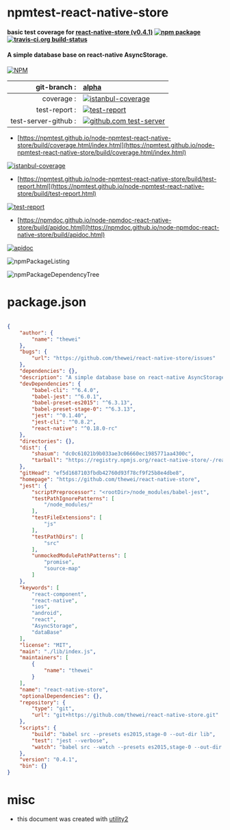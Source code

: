 # npmtest-react-native-store

#### basic test coverage for  [react-native-store (v0.4.1)](https://github.com/thewei/react-native-store)  [![npm package](https://img.shields.io/npm/v/npmtest-react-native-store.svg?style=flat-square)](https://www.npmjs.org/package/npmtest-react-native-store) [![travis-ci.org build-status](https://api.travis-ci.org/npmtest/node-npmtest-react-native-store.svg)](https://travis-ci.org/npmtest/node-npmtest-react-native-store)

#### A simple database base on react-native AsyncStorage.

[![NPM](https://nodei.co/npm/react-native-store.png?downloads=true&downloadRank=true&stars=true)](https://www.npmjs.com/package/react-native-store)

| git-branch : | [alpha](https://github.com/npmtest/node-npmtest-react-native-store/tree/alpha)|
|--:|:--|
| coverage : | [![istanbul-coverage](https://npmtest.github.io/node-npmtest-react-native-store/build/coverage.badge.svg)](https://npmtest.github.io/node-npmtest-react-native-store/build/coverage.html/index.html)|
| test-report : | [![test-report](https://npmtest.github.io/node-npmtest-react-native-store/build/test-report.badge.svg)](https://npmtest.github.io/node-npmtest-react-native-store/build/test-report.html)|
| test-server-github : | [![github.com test-server](https://npmtest.github.io/node-npmtest-react-native-store/GitHub-Mark-32px.png)](https://npmtest.github.io/node-npmtest-react-native-store/build/app/index.html) | | build-artifacts : | [![build-artifacts](https://npmtest.github.io/node-npmtest-react-native-store/glyphicons_144_folder_open.png)](https://github.com/npmtest/node-npmtest-react-native-store/tree/gh-pages/build)|

- [https://npmtest.github.io/node-npmtest-react-native-store/build/coverage.html/index.html](https://npmtest.github.io/node-npmtest-react-native-store/build/coverage.html/index.html)

[![istanbul-coverage](https://npmtest.github.io/node-npmtest-react-native-store/build/screenCapture.buildCi.browser.%252Ftmp%252Fbuild%252Fcoverage.lib.html.png)](https://npmtest.github.io/node-npmtest-react-native-store/build/coverage.html/index.html)

- [https://npmtest.github.io/node-npmtest-react-native-store/build/test-report.html](https://npmtest.github.io/node-npmtest-react-native-store/build/test-report.html)

[![test-report](https://npmtest.github.io/node-npmtest-react-native-store/build/screenCapture.buildCi.browser.%252Ftmp%252Fbuild%252Ftest-report.html.png)](https://npmtest.github.io/node-npmtest-react-native-store/build/test-report.html)

- [https://npmdoc.github.io/node-npmdoc-react-native-store/build/apidoc.html](https://npmdoc.github.io/node-npmdoc-react-native-store/build/apidoc.html)

[![apidoc](https://npmdoc.github.io/node-npmdoc-react-native-store/build/screenCapture.buildCi.browser.%252Ftmp%252Fbuild%252Fapidoc.html.png)](https://npmdoc.github.io/node-npmdoc-react-native-store/build/apidoc.html)

![npmPackageListing](https://npmtest.github.io/node-npmtest-react-native-store/build/screenCapture.npmPackageListing.svg)

![npmPackageDependencyTree](https://npmtest.github.io/node-npmtest-react-native-store/build/screenCapture.npmPackageDependencyTree.svg)



# package.json

```json

{
    "author": {
        "name": "thewei"
    },
    "bugs": {
        "url": "https://github.com/thewei/react-native-store/issues"
    },
    "dependencies": {},
    "description": "A simple database base on react-native AsyncStorage.",
    "devDependencies": {
        "babel-cli": "^6.4.0",
        "babel-jest": "^6.0.1",
        "babel-preset-es2015": "^6.3.13",
        "babel-preset-stage-0": "^6.3.13",
        "jest": "^0.1.40",
        "jest-cli": "^0.8.2",
        "react-native": "^0.18.0-rc"
    },
    "directories": {},
    "dist": {
        "shasum": "dc0c61021b9b033ae3c06660ec1985771aa4300c",
        "tarball": "https://registry.npmjs.org/react-native-store/-/react-native-store-0.4.1.tgz"
    },
    "gitHead": "ef5d1687103fbdb42760d93f78cf9f25b8e4dbe8",
    "homepage": "https://github.com/thewei/react-native-store",
    "jest": {
        "scriptPreprocessor": "<rootDir>/node_modules/babel-jest",
        "testPathIgnorePatterns": [
            "/node_modules/"
        ],
        "testFileExtensions": [
            "js"
        ],
        "testPathDirs": [
            "src"
        ],
        "unmockedModulePathPatterns": [
            "promise",
            "source-map"
        ]
    },
    "keywords": [
        "react-component",
        "react-native",
        "ios",
        "android",
        "react",
        "AsyncStorage",
        "dataBase"
    ],
    "license": "MIT",
    "main": "./lib/index.js",
    "maintainers": [
        {
            "name": "thewei"
        }
    ],
    "name": "react-native-store",
    "optionalDependencies": {},
    "repository": {
        "type": "git",
        "url": "git+https://github.com/thewei/react-native-store.git"
    },
    "scripts": {
        "build": "babel src --presets es2015,stage-0 --out-dir lib",
        "test": "jest --verbose",
        "watch": "babel src --watch --presets es2015,stage-0 --out-dir lib"
    },
    "version": "0.4.1",
    "bin": {}
}
```



# misc
- this document was created with [utility2](https://github.com/kaizhu256/node-utility2)
